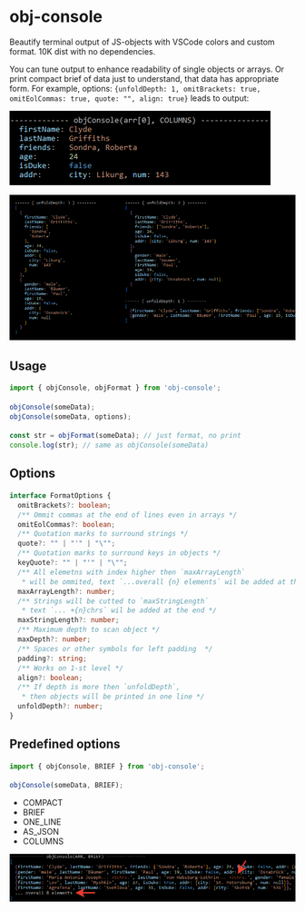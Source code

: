 # obj-console

Beautify terminal output of JS-objects with VSCode colors and custom format. 10K dist with no dependencies.

You can tune output to enhance readability of single objects or arrays. Or print compact brief of data just to understand, that data has appropriate form. For example, options: `{unfoldDepth: 1, omitBrackets: true, omitEolCommas: true, quote: "", align: true}` leads to output:

![columns-object](https://github.com/m-kant/obj-console/raw/main/docs/columns-object.png)

![unfold depth](https://github.com/m-kant/obj-console/raw/main/docs/unfold-depth.png)

## Usage

```javascript
import { objConsole, objFormat } from 'obj-console';

objConsole(someData);
objConsole(someData, options);

const str = objFormat(someData); // just format, no print
console.log(str); // same as objConsole(someData)
```

## Options

```typescript
interface FormatOptions {
  omitBrackets?: boolean;
  /** Ommit commas at the end of lines even in arrays */
  omitEolCommas?: boolean;
  /** Quotation marks to surround strings */
  quote?: "" | "'" | "\"";
  /** Quotation marks to surround keys in objects */
  keyQuote?: "" | "'" | "\"";
  /** All elemetns with index higher then `maxArrayLength`
   * will be ommited, text `...overall {n} elements` wil be added at the end */
  maxArrayLength?: number;
  /** Strings will be cutted to `maxStringLength`
   * text `... +{n}chrs` wil be added at the end */
  maxStringLength?: number;
  /** Maximum depth to scan object */
  maxDepth?: number;
  /** Spaces or other symbols for left padding  */
  padding?: string;
  /** Works on 1-st level */
  align?: boolean;
  /** If depth is more then `unfoldDepth`,
   * then objects will be printed in one line */
  unfoldDepth?: number;
}
```

## Predefined options

```javascript
import { objConsole, BRIEF } from 'obj-console';

objConsole(someData, BRIEF);
```

- COMPACT
- BRIEF
- ONE_LINE
- AS_JSON
- COLUMNS

![brief](https://github.com/m-kant/obj-console/raw/main/docs/brief.png)
